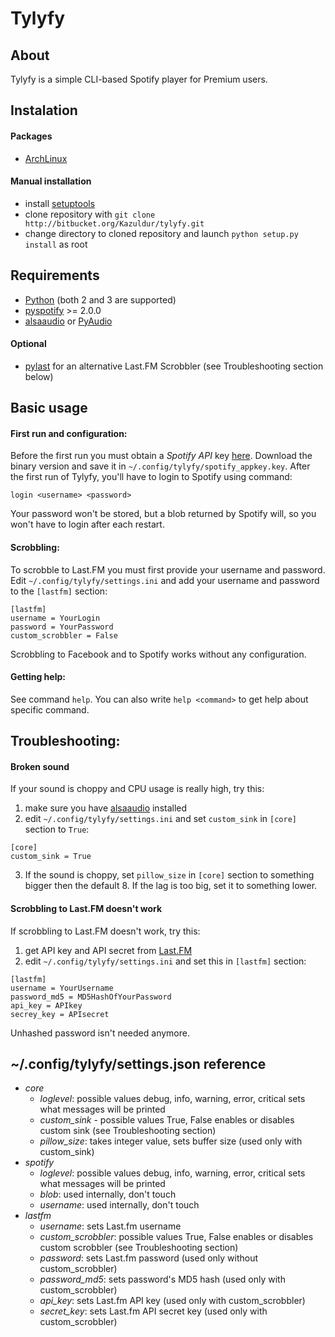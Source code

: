 Tylyfy
======

About
-----

Tylyfy is a simple CLI-based Spotify player for Premium users.

Instalation
-----------

#### Packages

- [ArchLinux](https://aur.archlinux.org/packages/tylyfy-git/)

#### Manual installation

- install [setuptools](https://pypi.python.org/pypi/setuptools)
- clone repository with `git clone http://bitbucket.org/Kazuldur/tylyfy.git`
- change directory to cloned repository and launch `python setup.py install` as root

Requirements
------------

- [Python](http://python.org) (both 2 and 3 are supported)
- [pyspotify](http://pyspotify.mopidy.com/en/latest/) >= 2.0.0
- [alsaaudio](http://pyalsaaudio.sourceforge.net/) or [PyAudio](http://people.csail.mit.edu/hubert/pyaudio/)

#### Optional

- [pylast](https://code.google.com/p/pylast/) for an alternative Last.FM Scrobbler (see Troubleshooting section below)

Basic usage
-----------

#### First run and configuration:

Before the first run you must obtain a _Spotify API_ key [here](https://developer.spotify.com/my-account/keys). Download the binary version and save it in `~/.config/tylyfy/spotify_appkey.key`.
After the first run of Tylyfy, you'll have to login to Spotify using command:
```
login <username> <password>
```

Your password won't be stored, but a blob returned by Spotify will, so you won't have to login after each restart.

#### Scrobbling:

To scrobble to Last.FM you must first provide your username and password. Edit `~/.config/tylyfy/settings.ini` and add your username and password to the `[lastfm]` section:
```
[lastfm]
username = YourLogin
password = YourPassword
custom_scrobbler = False
```

Scrobbling to Facebook and to Spotify works without any configuration.

#### Getting help:

See command `help`. You can also write `help <command>` to get help about specific command.

Troubleshooting:
----------------

#### Broken sound

If your sound is choppy and CPU usage is really high, try this:

1. make sure you have [alsaaudio](http://pyalsaaudio.sourceforge.net/) installed
2. edit `~/.config/tylyfy/settings.ini` and set `custom_sink` in `[core]` section to `True`:
```
[core]
custom_sink = True
```
3. If the sound is choppy, set `pillow_size` in `[core]` section to something bigger then the default 8. If the lag is too big, set it to something lower.

#### Scrobbling to Last.FM doesn't work
If scrobbling to Last.FM doesn't work, try this:

1. get API key and API secret from [Last.FM](http://www.lastfm.pl/api/account/create)
2. edit `~/.config/tylyfy/settings.ini` and set this in `[lastfm]` section:
```
[lastfm]
username = YourUsername
password_md5 = MD5HashOfYourPassword
api_key = APIkey
secrey_key = APIsecret
```
Unhashed password isn't needed anymore.

~/.config/tylyfy/settings.json reference
----------------------------------------

- *core*
    - *loglevel*: possible values debug, info, warning, error, critical
      sets what messages will be printed
    - *custom_sink* - possible values True, False
      enables or disables custom sink (see Troubleshooting section)
    - *pillow_size*: takes integer value, sets buffer size (used only with custom_sink)
- *spotify*
    - *loglevel*: possible values debug, info, warning, error, critical
      sets what messages will be printed
    - *blob*: used internally, don't touch
    - *username*: used internally, don't touch
- *lastfm*
    - *username*: sets Last.fm username
    - *custom_scrobbler*: possible values True, False
      enables or disables custom scrobbler (see Troubleshooting section)
    - *password*: sets Last.fm password (used only without custom_scrobbler)
    - *password_md5*: sets password's MD5 hash (used only with custom_scrobbler)
    - *api_key*: sets Last.fm API key (used only with custom_scrobbler)
    - *secret_key*: sets Last.fm API secret key (used only with custom_scrobbler)
